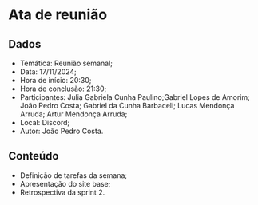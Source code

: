 # Ata de reunião
## Dados
- Temática: Reunião semanal;
- Data: 17/11/2024;
- Hora de início: 20:30;
- Hora de conclusão: 21:30;
- Participantes: Julia Gabriela Cunha Paulino;Gabriel Lopes de Amorim; João Pedro Costa; Gabriel da Cunha Barbaceli; Lucas Mendonça Arruda; Artur Mendonça Arruda;
- Local: Discord;
- Autor: João Pedro Costa.

## Conteúdo
- Definição de tarefas da semana;
- Apresentação do site base;
- Retrospectiva da sprint 2.
